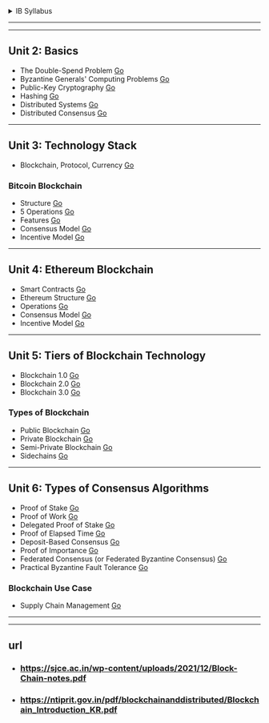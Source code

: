 <details>
  <summary>IB Syllabus</summary>

---
---
![image](https://github.com/user-attachments/assets/6b8072f2-ae54-4236-8996-4bcf7cf2585a)
 
</details>

---
---

## Unit 2: Basics  
- The Double-Spend Problem [Go](https://www.tpointtech.com/blockchain-double-spending)  
- Byzantine Generals' Computing Problems [Go]()  
- Public-Key Cryptography [Go]()  
- Hashing [Go]()  
- Distributed Systems [Go]()  
- Distributed Consensus [Go]()  

---

## Unit 3: Technology Stack  
- Blockchain, Protocol, Currency [Go]()  

### Bitcoin Blockchain  
- Structure [Go]()  
- 5 Operations [Go]()  
- Features [Go]()  
- Consensus Model [Go]()  
- Incentive Model [Go]()  

---

## Unit 4: Ethereum Blockchain  
- Smart Contracts [Go]()  
- Ethereum Structure [Go]()  
- Operations [Go]()  
- Consensus Model [Go]()  
- Incentive Model [Go]()  

---

## Unit 5: Tiers of Blockchain Technology  
- Blockchain 1.0 [Go]()  
- Blockchain 2.0 [Go]()  
- Blockchain 3.0 [Go]()  

### Types of Blockchain  
- Public Blockchain [Go]()  
- Private Blockchain [Go]()  
- Semi-Private Blockchain [Go]()  
- Sidechains [Go]()  

---

## Unit 6: Types of Consensus Algorithms  
- Proof of Stake [Go]()  
- Proof of Work [Go]()  
- Delegated Proof of Stake [Go]()  
- Proof of Elapsed Time [Go]()  
- Deposit-Based Consensus [Go]()  
- Proof of Importance [Go]()  
- Federated Consensus (or Federated Byzantine Consensus) [Go]()  
- Practical Byzantine Fault Tolerance [Go]()  

### Blockchain Use Case  
- Supply Chain Management [Go]()  







---
---


## url 
- ### https://sjce.ac.in/wp-content/uploads/2021/12/Block-Chain-notes.pdf
- ### https://ntiprit.gov.in/pdf/blockchainanddistributed/Blockchain_Introduction_KR.pdf


 

 
